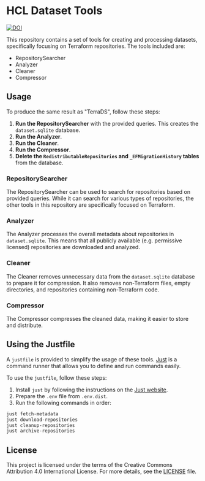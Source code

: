 # HCL Dataset Tools

[![DOI](https://zenodo.org/badge/DOI/10.5281/zenodo.14217385.svg)](https://doi.org/10.5281/zenodo.14217385)

This repository contains a set of tools for creating and processing datasets, specifically focusing on Terraform repositories. The tools included are:

- RepositorySearcher
- Analyzer
- Cleaner
- Compressor

## Usage

To produce the same result as "TerraDS", follow these steps:

1. **Run the RepositorySearcher** with the provided queries. This creates the `dataset.sqlite` database.
2. **Run the Analyzer**.
3. **Run the Cleaner**.
4. **Run the Compressor**.
5. **Delete the `RedistributableRepositories` and `_EFMigrationHistory` tables** from the database.

### RepositorySearcher

The RepositorySearcher can be used to search for repositories based on provided queries. While it can search for various types of repositories, the other tools in this repository are specifically focused on Terraform.

### Analyzer

The Analyzer processes the overall metadata about repositories in `dataset.sqlite`. This means that all publicly available (e.g. permissive licensed) repositories are downloaded and analyzed.

### Cleaner

The Cleaner removes unnecessary data from the `dataset.sqlite` database to prepare it for compression. It also removes non-Terraform files, empty directories, and repositories containing non-Terraform code.

### Compressor

The Compressor compresses the cleaned data, making it easier to store and distribute.

## Using the Justfile

A `justfile` is provided to simplify the usage of these tools. [Just](https://just.systems) is a command runner that allows you to define and run commands easily.

To use the `justfile`, follow these steps:

1. Install `just` by following the instructions on the [Just website](https://just.systems).
2. Prepare the `.env` file from `.env.dist`.
3. Run the following commands in order:

```sh
just fetch-metadata
just download-repositories
just cleanup-repositories
just archive-repositories
```

## License

This project is licensed under the terms of the Creative Commons Attribution 4.0 International License. For more details, see the [LICENSE](LICENSE) file.
